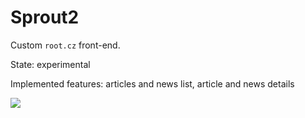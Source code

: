 Sprout2
===

Custom `root.cz` front-end.

State: experimental

Implemented features: articles and news list, article and news details

![](http://i.imgur.com/g929DzR.png)

